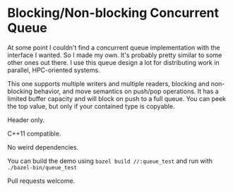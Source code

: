# Blocking/Non-blocking Concurrent Queue

At some point I couldn't find a concurrent queue implementation with the interface I wanted. 
So I made my own. 
It's probably pretty similar to some other ones out there.
I use this queue design a lot for distributing work in parallel, HPC-oriented systems.

This one supports multiple writers and multiple readers, blocking and non-blocking behavior, and move semantics on push/pop operations.
It has a limited buffer capacity and will block on push to a full queue.
You can peek the top value, but only if your contained type is copyable. 

Header only.

C++11 compatible.

No weird dependencies.

You can build the demo using `bazel build //:queue_test` and run with `./bazel-bin/queue_test`

Pull requests welcome. 